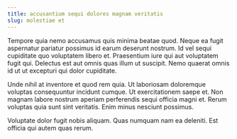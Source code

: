 ```yaml
---
title: accusantium sequi dolores magnam veritatis
slug: molestiae et
---
```


Tempore quia nemo accusamus quis minima beatae quod. Neque ea fugit aspernatur pariatur possimus id earum deserunt nostrum. Id vel sequi cupiditate quo voluptatem libero et. Praesentium iure qui aut voluptatem fugit qui. Delectus est aut omnis quas illum ut suscipit. Nemo quaerat omnis id ut ut excepturi qui dolor cupiditate.

Unde nihil at inventore et quod rem quia. Ut laboriosam doloremque voluptas consequuntur incidunt cumque. Ut exercitationem saepe et. Non magnam labore nostrum aperiam perferendis sequi officia magni et. Rerum voluptas quia sunt sint veritatis. Enim minus nesciunt possimus.

Voluptate dolor fugit nobis aliquam. Quas numquam nam ea deleniti. Est officia qui autem quas rerum.
